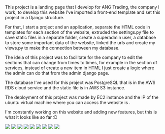 This project is a landing page that I develop for ANG Trading, the company I work, to develop this website I've imported 
a front-end template and set this project in a Django structure.

For that, I start a project and an application, separate the HTML code in templates for each section of the website, 
extruded the settings.py file to save static files in a separate folder, create a superadmin user, a database to store 
some important data of the website, linked the urls and create my views.py to make the connection between my database.

The ideia of this project was to facilitate for the company to edit the sections that can change from times to times, 
for example in the section of services, instead of create a new item in HTML I just create a logic where the admin can do
that from the admin django page.

The database I've used for this project was PostgreSQL that is in the AWS RDS cloud service and the static file is in
AWS S3 instance.

The deployment of this project was made by EC2 instance and the IP of the ubuntu virtual machine where you can access 
the website is .

I'm constantly working on this website and adding new features, but this is what it looks like so far :D

![](../trading1.png)
![](../trading2.png)
![](../trading3.png)
![](../trading4.png)
![](../trading5.png)
![](../trading6.png)
![](../trading7.png)
![](../trading8.png)
![](../trading9.png)
